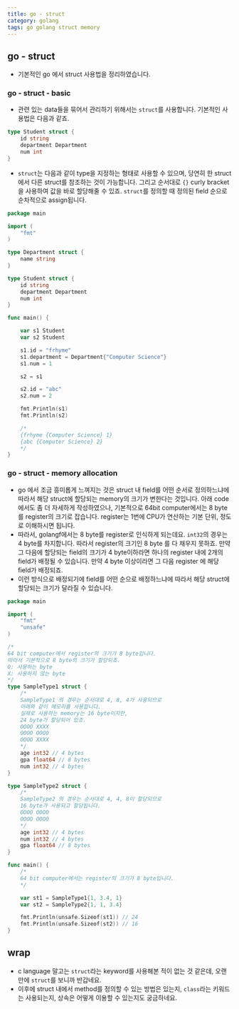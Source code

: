 ```yaml
---
title: go - struct
category: golang
tags: go golang struct memory
---
```


## go - struct

- 기본적인 go 에서 struct 사용법을 정리하였습니다.

### go - struct - basic

- 관련 있는 data들을 묶어서 관리하기 위해서는 `struct`를 사용합니다. 기본적인 사용법은 다음과 같죠.

```go
type Student struct {
    id string
    department Department
    num int
}
```

- `struct`는 다음과 같이 type을 지정하는 형태로 사용할 수 있으며, 당연히 한 struct에서 다른 struct를 참조하는 것이 가능합니다. 그리고 순서대로 `{}` curly bracket을 사용하여 값을 바로 할당해줄 수 있죠. `struct`를 정의할 때 정의된 field 순으로 순차적으로 assign됩니다.

```go
package main

import (
    "fmt"
)

type Department struct {
    name string
}

type Student struct {
    id string
    department Department
    num int
}

func main() {

    var s1 Student
    var s2 Student

    s1.id = "frhyme"
    s1.department = Department{"Computer Science"}
    s1.num = 1

    s2 = s1

    s2.id = "abc"
    s2.num = 2

    fmt.Println(s1)
    fmt.Println(s2)

    /*
    {frhyme {Computer Science} 1}
    {abc {Computer Science} 2}
    */
}
```

### go - struct - memory allocation

- go 에서 조금 흥미롭게 느껴지는 것은 struct 내 field를 어떤 순서로 정의하느냐에 따라서 해당 struct에 할당되는 memory의 크기가 변한다는 것입니다. 아래 code에서도 좀 더 자세하게 작성하였으나, 기본적으로 64bit computer에서는 8 byte를 register의 크기로 잡습니다. register는 1번에 CPU가 연산하는 기본 단위, 정도로 이해하시면 됩니다.
- 따라서, golangf에서는 8 byte를 register로 인식하게 되는데요. `int32`의 경우는 4 byte를 차지합니다. 따라서 register의 크기인 8 byte 를 다 채우지 못하죠. 만약 그 다음에 할당되는 field의 크기가 4 byte이하라면 하나의 register 내에 2개의 field가 배정될 수 있습니다. 만약 4 byte 이상이라면 그 다음 register 에 해당 field가 배정되죠.
- 이런 방식으로 배정되기에 field를 어떤 순으로 배정하느냐에 따라서 해당 struct에 할당되는 크기가 달라질 수 있습니다.

```go
package main

import (
    "fmt"
    "unsafe"
)

/*
64 bit computer에서 register의 크기가 8 byte입니다.
따라서 기본적으로 8 byte의 크기가 할당되죠.
O: 사용하는 byte
X: 사용하지 않는 byte
*/
type SampleType1 struct {
    /*
    SampleType1 의 경우는 순서대로 4, 8, 4가 사용되므로
    아래와 같이 메모리를 사용합니다.
    실제로 사용하는 memory는 16 byte이지만,
    24 byte가 할당되어 있죠.
    OOOO XXXX
    OOOO OOOO
    OOOO XXXX
    */
    age int32 // 4 bytes
    gpa float64 // 8 bytes
    num int32 // 4 bytes
}

type SampleType2 struct {
    /*
    SampleType2 의 경우는 순서대로 4, 4, 8이 할당되므로
    16 byte가 사용되고 할당됩니다.
    OOOO OOOO
    OOOO OOOO
    */
    age int32 // 4 bytes
    num int32 // 4 bytes
    gpa float64 // 8 bytes
}

func main() {
    /*
    64 bit computer에서는 register의 크기가 8 byte입니다.
    */

    var st1 = SampleType1{1, 3.4, 1}
    var st2 = SampleType2{1, 1, 3.4}

    fmt.Println(unsafe.Sizeof(st1)) // 24
    fmt.Println(unsafe.Sizeof(st2)) // 16
}
```

## wrap

- c language 말고는 `struct`라는 keyword를 사용해본 적이 없는 것 같은데, 오랜만에 `struct`를 보니까 반갑네요.
- 이후에 struct 내에서 method를 정의할 수 있는 방법은 있는지, `class`라는 키워드는 사용되는지, 상속은 어떻게 이용할 수 있는지도 궁금하네요.
